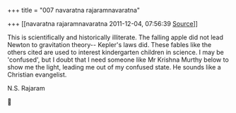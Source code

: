 +++
title = "007 navaratna rajaramnavaratna"

+++
[[navaratna rajaramnavaratna	2011-12-04, 07:56:39 [Source](https://groups.google.com/g/bvparishat/c/gvJEq4Mt9HY)]]





  
 This is scientifically and historically illiterate. The falling apple did not lead Newton to gravitation theory-- Kepler's laws did. These fables like the others cited are used to interest kindergarten children in science. I may be 'confused', but I doubt that I need someone like Mr Krishna Murthy below to show me the light, leading me out of my confused state. He sounds like a Christian evangelist.



N.S. Rajaram  
  



